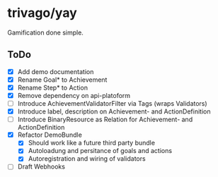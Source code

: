 trivago/yay
===

Gamification done simple.

## ToDo

- [x] Add demo documentation
- [x] Rename Goal* to Achievement
- [X] Rename Step* to Action
- [X] Remove dependency on api-platoform
- [ ] Introduce AchievementValidatorFilter via Tags (wraps Validators)
- [x] Introduce label, description on Achievement- and ActionDefinition
- [ ] Introduce BinaryResource as Relation for Achievement- and ActionDefinition
- [x] Refactor DemoBundle 
    - [x] Should work like a future third party bundle
    - [x] Autoloadung and persitance of goals and actions
    - [x] Autoregistration and wiring of validators
- [ ] Draft Webhooks
